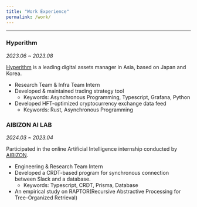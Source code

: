 ```yaml
--- 
title: "Work Experience"
permalink: /work/
---
```


----------

### Hyperithm

*2023.06 ~ 2023.08*

[Hyperithm](https://www.hyperithm.com/) is a leading digital assets manager in Asia, based on Japan and Korea.

- Research Team & Infra Team Intern
- Developed & maintained trading strategy tool
    - Keywords: Asynchronous Programming, Typescript, Grafana, Python
- Developed HFT-optimized cryptocurrency exchange data feed
    - Keywords: Rust, Asynchronous Programming

### AIBIZON AI LAB

*2024.03 ~ 2023.04*

Participated in the online Artificial Intelligence internship conducted by [AIBIZON](https://www.seteuk.com/).

- Engineering & Research Team Intern
- Developed a CRDT-based program for synchronous connection between Slack and a database.
  - Keywords: Typescript, CRDT, Prisma, Database
- An empirical study on RAPTOR(Recursive Abstractive Processing for Tree-Organized Retrieval)